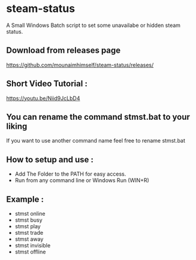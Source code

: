 # steam-status

A Small Windows Batch script to set some unavailabe or hidden steam status.

## Download from releases page

https://github.com/mounaimhimself/steam-status/releases/

## Short Video Tutorial :

https://youtu.be/Niid9JcLbD4

## You can rename the command stmst.bat to your liking

If you want to use another command name feel free to rename stmst.bat

## How to setup and use :

- Add The Folder to the PATH for easy access.
- Run from any command line or Windows Run (WIN+R)

## Example :

- stmst online
- stmst busy
- stmst play
- stmst trade
- stmst away
- stmst invisible
- stmst offline
